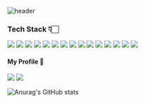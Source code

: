 ![header](https://capsule-render.vercel.app/api?type=soft&color=auto&height=300&section=header&text=Welcome&fontSize=90)

<h3>Tech Stack 👇🏻</h3> 

<img src="https://img.shields.io/badge/C-3c4245?style=flat-square&logo=C&logoColor=white"/> <img src="https://img.shields.io/badge/C++-5f6769?style=flat-square&logo=C%2B%2B&logoColor=white"/> <img src="https://img.shields.io/badge/Java-719192?style=flat-square&logo=java&logoColor=white"/> <img src="https://img.shields.io/badge/Javascript-dfcdc3?style=flat-square&logo=javascript&logoColor=white"/> <img src="https://img.shields.io/badge/HTML-f1efe9?style=flat-square&logo=html5&logoColor=white"/> <img src="https://img.shields.io/badge/React-beceb0?style=flat-square&logo=React&logoColor=white"/>
<img src="https://img.shields.io/badge/CSS-e3c4a8?style=flat-square&logo=css3&logoColor=white"/> <img src="https://img.shields.io/badge/Styled Components-4592af?style=flat-square&logo=styled-components&logoColor=white"/> <img src="https://img.shields.io/badge/Tailwind CSS-226089?style=flat-square&logo=tailwind-css&logoColor=white"/> <img src="https://img.shields.io/badge/Material UI-b0a48a?style=flat-square&logo=material-ui&logoColor=white"/>
<img src="https://img.shields.io/badge/NodeJS-f3cba5?style=flat-square&logo=node.js&logoColor=white"/> <img src="https://img.shields.io/badge/MongoDB-975a5e?style=flat-square&logo=mongodb&logoColor=white"/> <img src="https://img.shields.io/badge/MySQL-453953?style=flat-square&logo=mysql&logoColor=white"/> <img src="https://img.shields.io/badge/AWS-25161b?style=flat-square&logo=amazonaws&logoColor=white"/> <img src="https://img.shields.io/badge/Git-b0a48e?style=flat-square&logo=git&logoColor=white"/>

<h4> My Profile 🎈 </h4>

<a href="https://www.instagram.com/jwjwjw_95"><img src="https://img.shields.io/badge/Instagram-E4405F?style=flat-square&logo=instagram&logoColor=white&link=https://www.instagram.com/jwjwjw_95"/></a> <a href="https://mail.google.com/mail/?view=cm&amp;fs=1&amp;to=xoals19958@gmail.com"><img src="https://img.shields.io/badge/Gmail-EA4335?style=flat-square&logo=gmail&logoColor=white&link=https://mail.google.com/mail/?view=cm&amp;fs=1&amp;to=xoals19958@gmail.com"/></a>


![Anurag's GitHub stats](https://github-readme-stats.vercel.app/api?username=songjw3383)
